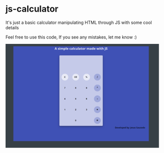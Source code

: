 # js-calculator

It's just a basic calculator manipulating HTML through JS with some cool details

Feel free to use this code,
If you see any mistakes, let me know :)

<img src="images/ss.png">
